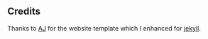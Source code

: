 

## Credits
Thanks to [AJ](https://twitter.com/ajlkn) for the website template which I enhanced for [jekyll](http://jekyllrb.com/).


